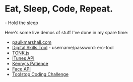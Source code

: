 # Eat, Sleep, Code, Repeat. 

\- Hold the sleep

Here's some live demos of stuff I've done in my spare time:

- [paulkmarshall.com](https://paulkmarshall.com/)
- [Digital Skills Tool](https://erc-tool.herokuapp.com/) - username/password: erc-tool
- [TONK.js](https://tonkjs.herokuapp.com/)
- [ITunes API](https://itunes-api-app.herokuapp.com/)
- [Kenny's Patience](https://kennys-patience.herokuapp.com/)
- [Face API](https://face-api-app.herokuapp.com/)
- [Toolstop Coding Challenge](https://toolstop-top40.herokuapp.com/)
